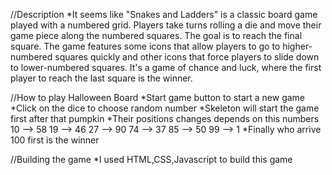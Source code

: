 //Description
*It seems like "Snakes and Ladders" is a classic board game played with a numbered grid. Players take turns rolling a die and move their game piece along the numbered squares. The goal is to reach the final square. The game features some icons that allow players to go to higher-numbered squares quickly and other icons that force players to slide down to lower-numbered squares. It's a game of chance and luck, where the first player to reach the last square is the winner.


//How to play Halloween Board 
*Start game button to start a new game 
*Click on the dice to choose random number
*Skeleton will start the game first after that pumpkin
*Their positions changes depends on this numbers 
10 --> 58
19 --> 46
27 --> 90
74 --> 37
85 --> 50
99 --> 1
*Finally who arrive 100 first is the winner

//Building the game 
*I used HTML,CSS,Javascript to build this game
 
